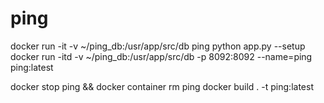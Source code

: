 # ping


docker run -it -v ~/ping_db:/usr/app/src/db ping python app.py --setup
docker run -itd -v ~/ping_db:/usr/app/src/db -p 8092:8092 --name=ping ping:latest


docker stop ping && docker container rm ping
docker build . -t ping:latest

